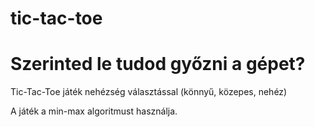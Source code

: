 # tic-tac-toe

<h1> Szerinted le tudod győzni a gépet? </h1>
<p>Tic-Tac-Toe játék nehézség választással (könnyű, közepes, nehéz)</p>
<p>A játék a min-max algoritmust használja.</p>
